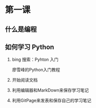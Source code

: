 # 第一课

## 什么是编程


## 如何学习 Python 

1. bing 搜索：Pyhton 入门

    廖雪峰的Python入门教程

2. 开始阅读文档



3. 利用编辑器和MarkDown来保存学习笔记


4. 利用GitPage来发表和保存自己的学习笔记